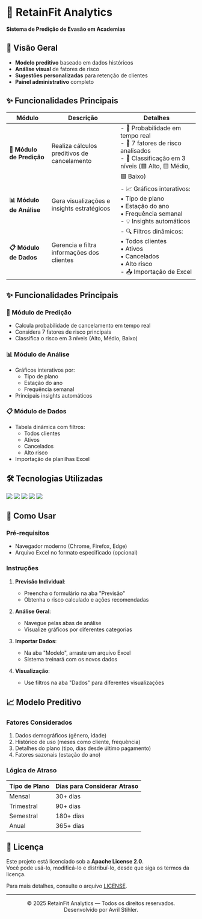 # 💪 RetainFit Analytics
**Sistema de Predição de Evasão em Academias**

## 📌 Visão Geral

- **Modelo preditivo** baseado em dados históricos
- **Análise visual** de fatores de risco
- **Sugestões personalizadas** para retenção de clientes
- **Painel administrativo** completo

## ✨ Funcionalidades Principais

| Módulo               | Descrição                                                                      | Detalhes                                                                 |
|----------------------|--------------------------------------------------------------------------------|--------------------------------------------------------------------------|
| **🔮 Módulo de Predição** | Realiza cálculos preditivos de cancelamento                                   | - 📌 Probabilidade em tempo real<br>- 📌 7 fatores de risco analisados<br>- 📌 Classificação em 3 níveis (🟥 Alto, 🟨 Médio, 🟩 Baixo) |
| **📊 Módulo de Análise**  | Gera visualizações e insights estratégicos                                    | - 📈 Gráficos interativos:<br>  • Tipo de plano<br>  • Estação do ano<br>  • Frequência semanal<br>- 💡 Insights automáticos |
| **📋 Módulo de Dados**    | Gerencia e filtra informações dos clientes                                    | - 🔍 Filtros dinâmicos:<br>  • Todos clientes<br>  • Ativos<br>  • Cancelados<br>  • Alto risco<br>- 📤 Importação de Excel |
## ✨ Funcionalidades Principais

### 🔮 Módulo de Predição
- Calcula probabilidade de cancelamento em tempo real
- Considera 7 fatores de risco principais
- Classifica o risco em 3 níveis (Alto, Médio, Baixo)

### 📊 Módulo de Análise
- Gráficos interativos por:
  - Tipo de plano
  - Estação do ano
  - Frequência semanal
- Principais insights automáticos

### 📋 Módulo de Dados
- Tabela dinâmica com filtros:
  - Todos clientes
  - Ativos
  - Cancelados
  - Alto risco
- Importação de planilhas Excel

## 🛠️ Tecnologias Utilizadas

<p align="left">
  <img src="https://img.shields.io/badge/HTML5-E34F26?style=for-the-badge&logo=html5&logoColor=white" />
  <img src="https://img.shields.io/badge/CSS3-1572B6?style=for-the-badge&logo=css3&logoColor=white" />
  <img src="https://img.shields.io/badge/JavaScript-ES6+-F7DF1E?style=for-the-badge&logo=javascript&logoColor=black" />
  <img src="https://img.shields.io/badge/Chart.js-FF6384?style=for-the-badge&logo=chartdotjs&logoColor=white" />
  <img src="https://img.shields.io/badge/SheetJS-xlsx-007ACC?style=for-the-badge&logo=microsoft-excel&logoColor=white" />
</p>



## 🚀 Como Usar

### Pré-requisitos
- Navegador moderno (Chrome, Firefox, Edge)
- Arquivo Excel no formato especificado (opcional)

### Instruções
1. **Previsão Individual**:
   - Preencha o formulário na aba "Previsão"
   - Obtenha o risco calculado e ações recomendadas

2. **Análise Geral**:
   - Navegue pelas abas de análise
   - Visualize gráficos por diferentes categorias

3. **Importar Dados**:
   - Na aba "Modelo", arraste um arquivo Excel
   - Sistema treinará com os novos dados

4. **Visualização**:
   - Use filtros na aba "Dados" para diferentes visualizações

## 📈 Modelo Preditivo

### Fatores Considerados
1. Dados demográficos (gênero, idade)
2. Histórico de uso (meses como cliente, frequência)
3. Detalhes do plano (tipo, dias desde último pagamento)
4. Fatores sazonais (estação do ano)

### Lógica de Atraso

| Tipo de Plano | Dias para Considerar Atraso |
|---------------|-----------------------------|
| Mensal        | 30+ dias                    |
| Trimestral    | 90+ dias                    |
| Semestral     | 180+ dias                   |
| Anual         | 365+ dias                   |


## 📝 Licença

Este projeto está licenciado sob a **Apache License 2.0**.  
Você pode usá-lo, modificá-lo e distribuí-lo, desde que siga os termos da licença.

Para mais detalhes, consulte o arquivo [LICENSE](./LICENSE).


---

<div align="center">

&copy; 2025 RetainFit Analytics — Todos os direitos reservados.  
Desenvolvido por Avril Stihler.

</div>
